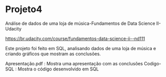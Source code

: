 # Projeto4
Análise de dados de uma loja de música-Fundamentos de Data Science II-Udacity

https://br.udacity.com/course/fundamentos-data-science-ii--nd111

Este projeto foi feito em SQL, analisando dados de uma loja de música
e criando gráficos que mostram as conclusões.

Apresentação.pdf : Mostra uma apresentação com as conclusões
Codigo-SQL       : Mostra o código desenvolvido em SQL

